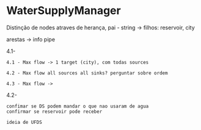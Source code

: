 # WaterSupplyManager

Distinção de nodes atraves de herança, pai - string -> filhos: reservoir, city


arestas -> info pipe

4.1-

    4.1 - Max flow -> 1 target (city), com todas sources
    
    4.2 - Max flow all sources all sinks? perguntar sobre ordem
    
    4.3 - Max flow -> 

4.2-

    confimar se DS podem mandar o que nao usaram de agua
    confirmar se reservoir pode receber

    ideia de UFDS

